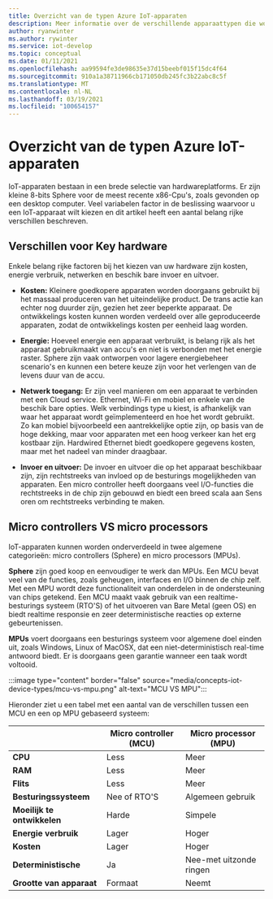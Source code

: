 ```yaml
---
title: Overzicht van de typen Azure IoT-apparaten
description: Meer informatie over de verschillende apparaattypen die worden ondersteund door Azure IoT en de hulpprogram ma's die beschikbaar zijn.
author: ryanwinter
ms.author: rywinter
ms.service: iot-develop
ms.topic: conceptual
ms.date: 01/11/2021
ms.openlocfilehash: aa99594fe3de98635e37d15beebf015f15dc4f64
ms.sourcegitcommit: 910a1a38711966cb171050db245fc3b22abc8c5f
ms.translationtype: MT
ms.contentlocale: nl-NL
ms.lasthandoff: 03/19/2021
ms.locfileid: "100654157"
---
```

# <a name="overview-of-azure-iot-device-types"></a>Overzicht van de typen Azure IoT-apparaten
IoT-apparaten bestaan in een brede selectie van hardwareplatforms. Er zijn kleine 8-bits Sphere voor de meest recente x86-Cpu's, zoals gevonden op een desktop computer. Veel variabelen factor in de beslissing waarvoor u een IoT-apparaat wilt kiezen en dit artikel heeft een aantal belang rijke verschillen beschreven.

## <a name="key-hardware-differentiators"></a>Verschillen voor Key hardware
Enkele belang rijke factoren bij het kiezen van uw hardware zijn kosten, energie verbruik, netwerken en beschik bare invoer en uitvoer.

* **Kosten:** Kleinere goedkopere apparaten worden doorgaans gebruikt bij het massaal produceren van het uiteindelijke product. De trans actie kan echter nog duurder zijn, gezien het zeer beperkte apparaat. De ontwikkelings kosten kunnen worden verdeeld over alle geproduceerde apparaten, zodat de ontwikkelings kosten per eenheid laag worden.

* **Energie:** Hoeveel energie een apparaat verbruikt, is belang rijk als het apparaat gebruikmaakt van accu's en niet is verbonden met het energie raster. Sphere zijn vaak ontworpen voor lagere energiebeheer scenario's en kunnen een betere keuze zijn voor het verlengen van de levens duur van de accu.

* **Netwerk toegang:** Er zijn veel manieren om een apparaat te verbinden met een Cloud service. Ethernet, Wi-Fi en mobiel en enkele van de beschik bare opties. Welk verbindings type u kiest, is afhankelijk van waar het apparaat wordt geïmplementeerd en hoe het wordt gebruikt. Zo kan mobiel bijvoorbeeld een aantrekkelijke optie zijn, op basis van de hoge dekking, maar voor apparaten met een hoog verkeer kan het erg kostbaar zijn. Hardwired Ethernet biedt goedkopere gegevens kosten, maar met het nadeel van minder draagbaar.

* **Invoer en uitvoer:** De invoer en uitvoer die op het apparaat beschikbaar zijn, zijn rechtstreeks van invloed op de besturings mogelijkheden van apparaten. Een micro controller heeft doorgaans veel I/O-functies die rechtstreeks in de chip zijn gebouwd en biedt een breed scala aan Sens oren om rechtstreeks verbinding te maken.

## <a name="microcontrollers-vs-microprocessors"></a>Micro controllers VS micro processors
IoT-apparaten kunnen worden onderverdeeld in twee algemene categorieën: micro controllers (Sphere) en micro processors (MPUs).

**Sphere** zijn goed koop en eenvoudiger te werk dan MPUs. Een MCU bevat veel van de functies, zoals geheugen, interfaces en I/O binnen de chip zelf. Met een MPU wordt deze functionaliteit van onderdelen in de ondersteuning van chips getekend. Een MCU maakt vaak gebruik van een realtime-besturings systeem (RTO'S) of het uitvoeren van Bare Metal (geen OS) en biedt realtime responsie en zeer deterministische reacties op externe gebeurtenissen.

**MPUs** voert doorgaans een besturings systeem voor algemene doel einden uit, zoals Windows, Linux of MacOSX, dat een niet-deterministisch real-time antwoord biedt. Er is doorgaans geen garantie wanneer een taak wordt voltooid. 

:::image type="content" border="false" source="media/concepts-iot-device-types/mcu-vs-mpu.png" alt-text="MCU VS MPU":::

Hieronder ziet u een tabel met een aantal van de verschillen tussen een MCU en een op MPU gebaseerd systeem:

||Micro controller (MCU)|Micro processor (MPU)|
|-|-|-|
|**CPU**| Less | Meer |
|**RAM**| Less | Meer |
|**Flits**| Less | Meer |
|**Besturingssysteem**| Nee of RTO'S | Algemeen gebruik |
|**Moeilijk te ontwikkelen**| Harde |  Simpele |
|**Energie verbruik**| Lager | Hoger |
|**Kosten**| Lager | Hoger |
|**Deterministische**| Ja | Nee-met uitzonde ringen|
|**Grootte van apparaat**| Formaat | Neemt |

